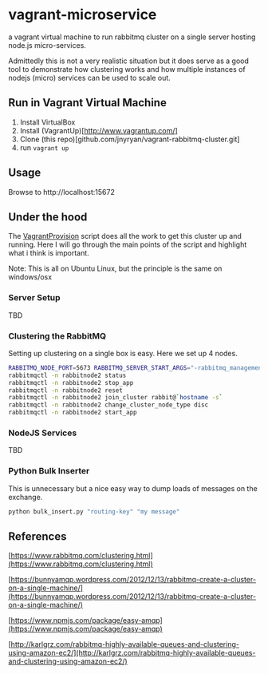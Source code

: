 # vagrant-microservice

a vagrant virtual machine to run rabbitmq cluster on a single server hosting node.js micro-services.

Admittedly this is not a very realistic situation but it does serve as a good tool
to demonstrate how clustering works and how multiple instances of nodejs (micro) services can be used to scale out.

## Run in Vagrant Virtual Machine

1. Install VirtualBox
2. Install (VagrantUp)[http://www.vagrantup.com/]
3. Clone (this repo)[github.com/jnyryan/vagrant-rabbitmq-cluster.git]
4. run ```vagrant up```

## Usage

  Browse to http://localhost:15672

## Under the hood

The [VagrantProvision](VagrantProvision.sh) script does all the work to get this
cluster up and running. Here I will go through the main points of the script and highlight what i think is important.

Note: This is all on Ubuntu Linux, but the principle is the same on windows/osx

### Server Setup

TBD

### Clustering the RabbitMQ

Setting up clustering on a single box is easy. Here we set up 4 nodes.

```bash
RABBITMQ_NODE_PORT=5673 RABBITMQ_SERVER_START_ARGS="-rabbitmq_management listener [{port,15673}]" RABBITMQ_NODENAME=rabbitnode2 rabbitmq-server -detached
rabbitmqctl -n rabbitnode2 status
rabbitmqctl -n rabbitnode2 stop_app
rabbitmqctl -n rabbitnode2 reset
rabbitmqctl -n rabbitnode2 join_cluster rabbit@`hostname -s`
rabbitmqctl -n rabbitnode2 change_cluster_node_type disc
rabbitmqctl -n rabbitnode2 start_app
```

### NodeJS Services

TBD

### Python Bulk Inserter

This is unnecessary but a nice easy way to dump loads of messages on the exchange.

```bash
python bulk_insert.py "routing-key" "my message"
```


## References

[https://www.rabbitmq.com/clustering.html](https://www.rabbitmq.com/clustering.html)

[https://bunnyamqp.wordpress.com/2012/12/13/rabbitmq-create-a-cluster-on-a-single-machine/](https://bunnyamqp.wordpress.com/2012/12/13/rabbitmq-create-a-cluster-on-a-single-machine/)

[https://www.npmjs.com/package/easy-amqp](https://www.npmjs.com/package/easy-amqp)

[http://karlgrz.com/rabbitmq-highly-available-queues-and-clustering-using-amazon-ec2/](http://karlgrz.com/rabbitmq-highly-available-queues-and-clustering-using-amazon-ec2/)

